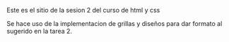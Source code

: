 Este es el sitio de la sesion 2 del curso de html y css

Se hace uso de la implementacion de grillas y diseños para dar formato al sugerido en la tarea 2.
